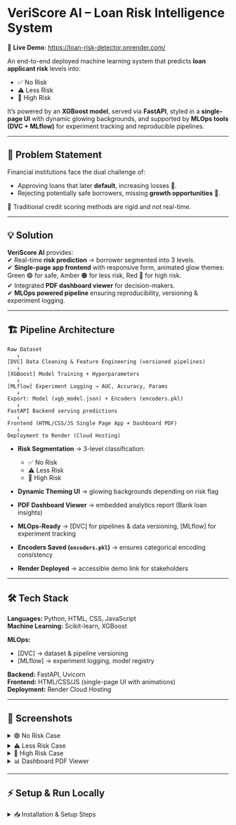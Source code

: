 # VeriScore AI – Loan Risk Intelligence System

🚀 **Live Demo**: https://loan-risk-detector.onrender.com/

An end-to-end deployed machine learning system that predicts **loan applicant risk** levels into:  
- ✅ No Risk  
- ⚠️ Less Risk  
- 🚨 High Risk  

It’s powered by an **XGBoost model**, served via **FastAPI**, styled in a **single-page UI** with dynamic glowing backgrounds, and supported by **MLOps tools (DVC + MLflow)** for experiment tracking and reproducible pipelines.  

---

## 📌 Problem Statement
Financial institutions face the dual challenge of:  
- Approving loans that later **default**, increasing losses 🔻.  
- Rejecting potentially safe borrowers, missing **growth opportunities** 🏦.  

📌 Traditional credit scoring methods are rigid and not real-time.  

---

## 💡 Solution
**VeriScore AI** provides:  
✔ Real-time **risk prediction** → borrower segmented into 3 levels.  
✔ **Single-page app frontend** with responsive form, animated glow themes:  
Green 🟢 for safe, Amber 🟠 for less risk, Red 🔴 for high risk.  
✔ Integrated **PDF dashboard viewer** for decision-makers.  
✔ **MLOps powered pipeline** ensuring reproducibility, versioning & experiment logging.  

---

## 🏗️ Pipeline Architecture

```text
Raw Dataset 
   ↓
[DVC] Data Cleaning & Feature Engineering (versioned pipelines)
   ↓
[XGBoost] Model Training + Hyperparameters
   ↓
[MLflow] Experiment Logging → AUC, Accuracy, Params
   ↓
Export: Model (xgb_model.json) + Encoders (encoders.pkl)
   ↓
FastAPI Backend serving predictions
   ↓
Frontend (HTML/CSS/JS Single Page App + Dashboard PDF)
   ↓
Deployment to Render (Cloud Hosting)
```

- **Risk Segmentation** → 3-level classification:  
  - ✅ No Risk  
  - ⚠️ Less Risk  
  - 🚨 High Risk  

- **Dynamic Theming UI** → glowing backgrounds depending on risk flag  
- **PDF Dashboard Viewer** → embedded analytics report (Bank loan insights)  
- **MLOps-Ready** → [DVC] for pipelines & data versioning, [MLflow] for experiment tracking  
- **Encoders Saved (`encoders.pkl`)** → ensures categorical encoding consistency  
- **Render Deployed** → accessible demo link for stakeholders  

---

## 🛠️ Tech Stack

**Languages:** Python, HTML, CSS, JavaScript  
**Machine Learning:** Scikit-learn, XGBoost  

**MLOps:**  
- [DVC] → dataset & pipeline versioning  
- [MLflow] → experiment logging, model registry  

**Backend:** FastAPI, Uvicorn  
**Frontend:** HTML/CSS/JS (single-page UI with animations)  
**Deployment:** Render Cloud Hosting  

---

## 📸 Screenshots

<details>
<summary>🟢 No Risk Case</summary>  
<br>  
No Risk Example  
</details>

<details>
<summary>⚠️ Less Risk Case</summary>  
<br>  
Less Risk Example  
</details>

<details>
<summary>🚨 High Risk Case</summary>  
<br>  
High Risk Example  
</details>

<details>
<summary>📊 Dashboard PDF Viewer</summary>  
<br>  
Dashboard Example  
</details>  

---

## ⚡ Setup & Run Locally

<details>
<summary>📥 Installation & Setup Steps</summary>  

### 1️⃣ Clone repository
```bash
git clone https://github.com/your-username/veriscore-ai.git
cd veriscore-ai
```
### 2️⃣ Create & activate virtual environment
```Bash

python -m venv venv
source venv/bin/activate        # Windows: venv\Scripts\activate
```
### 3️⃣ Install dependencies
```Bash

pip install -r requirements.txt
```
### 4️⃣ Run pipeline (DVC)
```Bash

dvc repro
```
### 5️⃣ Launch MLflow UI (optional, to see experiments)
```Bash

mlflow ui     # open: http://127.0.0.1:5000
```
### 6️⃣ Start FastAPI backend
```Bash

uvicorn deploy.serve:app --reload
```
### 7️⃣ Open App
```
➡ Head to: http://127.0.0.1:8000
```
### 📊 Results
- Loan applicants segmented into No Risk / Less Risk / High Risk categories with predicted probability of default
- DVC pipelines → new data triggers reproducible training & feature engineering
- MLflow tracking → experiments logged with parameters, AUC/Accuracy, and models
- Render deployment → real-time loan risk analysis demo available for end-users
  
### 🎯 Future Enhancements
- ✅ Add Hyperparameter Optimization (Optuna or Bayesian Optimization)
- ✅ Add more domain features (credit grade, employment length, delinquency history)
- ✅ Role-based dashboards (Applicant vs Analyst views)
- ✅ Auto-retraining CI/CD (GitHub Actions → Auto-deploy to Render)
- ✅ Containerization with Docker for scalable deployment

### 👨‍💻 Author
Developed by Arsalan Shaikh – Data Science & MLOps Enthusiast 👨‍💻

🔗 [LinkedIn](https://www.linkedin.com/in/arsalanshaikh123/) | 🌐 [Render](https://loan-risk-detector.onrender.com/) Demo | 📂 https://github.com/skarsalan07/Loan-Risk-Detector GitHub Repo


